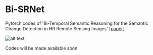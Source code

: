 # Bi-SRNet
Pytorch codes of 'Bi-Temporal Semantic Reasoning for the Semantic Change Detection in HR Remote Sensing Images' [[paper]](https://arxiv.org/abs/2108.06103)

![alt text](https://github.com/ggsDing/Bi-SRNet/blob/main/FlowChart.png)

Codes will be made available soon
